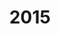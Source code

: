 ---
title: "2015"
collection: publications
permalink: /publication/2010-10-01-paper
excerpt: "<br/><img src='/images/2015-3.png' alt='www' width='350' height='250' style='float:left'>"
paperurl: 'https://onlinelibrary.wiley.com/doi/10.1111/cgf.12527'
citation: 'Weiming Wang, Haiyuan Chao, Jing Tong, Zhouwang Yang, Xin Tong, Hang Li, Xiuping Liu and Ligang Liu. (2014). &quot;Saliency-Preserving Slicing Optimization for Effective 3D Printing.&quot; <i>Computer Graphics Forum  (Proc. Eurographics 2016)</i>. 2015 34(6): 148-160. CCF: B.'
---